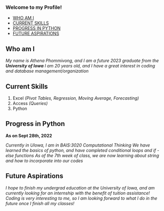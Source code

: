 ### Welcome to my Profile!

- [WHO AM I](#Who-am-I)
- [CURRENT SKILLS](#Current-Skills)
- [PROGRESS IN PYTHON](#Progress-in-Python)
- [FUTURE ASPIRATIONS](#Future-Aspirations)

## Who am I 

*My name is Athena Phommivong, and I am a future 2023 graduate from the **University of Iowa***
*I am 20 years old, and I have a great interest in coding and database management/organization*

## Current Skills
1. Excel *(Pivot Tables, Regression, Moving Average, Forecasting)*
2. Access *(Queries)*
3. Python

## Progress in Python

**As on Sept 28th, 2022**

*Currently in UIowa, I am in BAIS:3020 Computational Thinking*
*We have learned the basics of python, and have completed conditional loops and if - else functions*
*As of the 7th week of class, we are now learning about string and how to incorporate into our codes*

## Future Aspirations

*I hope to finish my undergrad education at the University of Iowa, and am currently looking for an internship with the benefit of tuition assistance!*
*Coding is very interesting to me, so I am looking forward to what I do in the future once I finish all my classes!*
